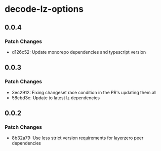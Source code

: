 # decode-lz-options

## 0.0.4

### Patch Changes

- d126c52: Update monorepo dependencies and typescript version

## 0.0.3

### Patch Changes

- 3ec2912: Fixing changeset race condition in the PR's updating them all
- 58cbd3e: Update to latest lz dependencies

## 0.0.2

### Patch Changes

- 8b32a79: Use less strict version requirements for layerzero peer dependencies
